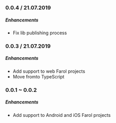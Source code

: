 ### 0.0.4 / 21.07.2019

##### Enhancements

- Fix lib publishing process

### 0.0.3 / 21.07.2019

##### Enhancements

- Add support to web Farol projects
- Move fromto TypeScript

### 0.0.1 ~ 0.0.2

##### Enhancements

- Add support to Android and iOS Farol projects
